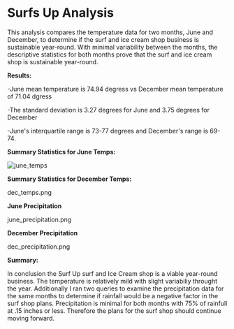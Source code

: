 #  Surfs Up Analysis

This analysis compares the temperature data for two months, June and December, to determine if the surf and ice cream shop business is sustainable year-round. With minimal variability between the months, the descriptive statistics for both months prove that the surf and ice cream shop is sustainable year-round. 

**Results:**

-June mean temperature is 74.94 degress vs December mean temperature of 71.04 dgress


-The standard deviation is 3.27 degrees for June and 3.75 degrees for December


-June's interquartile range is 73-77 degrees and December's range is 69-74. 



**Summary Statistics for June Temps:**

![june_temps]([https://github.com/caseygomez/surfs_up/blob/main/june_temps.png])




**Summary Statistics for December Temps:**

dec_temps.png

**June Precipitation**

june_precipitation.png

**December Precipitation**

dec_precipitation.png

**Summary:**

In conclusion the Surf Up surf and Ice Cream shop is a viable year-round business. The temperature is relatively mild with slight variabiliy throught the year. Additionally I ran two queries to examine the precipitation data for the same months to determine if rainfall would be a negative factor in the surf shop plans. Precipitation is minimal for both months with 75% of rainfull at .15 inches or less. Therefore the plans for the surf shop should continue moving forward. 
